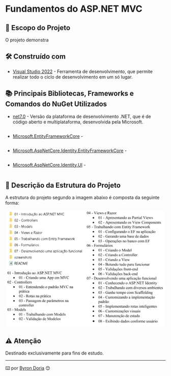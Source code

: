 # Fundamentos do ASP.NET MVC

## 📝️ Escopo do Projeto

<p align="justify">
O projeto demonstra 
</p>

## 🛠️ Construído com

* [Visual Studio 2022](https://learn.microsoft.com/pt-br/visualstudio/windows/?view=vs-2022) - Ferramenta de desenvolvimento, que permite realizar todo o ciclo de desenvolvimento em um só lugar.
  
## 📚 Principais Bibliotecas, Frameworks e Comandos do NuGet Utilizados

* [net7.0]() - Versão da plataforma de desenvolvimento .NET, que é de código aberto e multiplataforma, desenvolvida pela Microsoft.

```

```

* [Microsoft.EntityFrameworkCore]() - 

```

```

* [Microsoft.AspNetCore.Identity.EntityFrameworkCore]() - 

```

```

* [Microsoft.AspNetCore.Identity.UI]() - 

```

```

## 🚧 Descrição da Estrutura do Projeto

A estrutura do projeto segundo a imagem abaixo é composta da seguinte forma:

![EstruturaDoProjeto](screenshots/estrutura.png)

## ⚠️ Atenção

Destinado exclusivamente para fins de estudo.

---
⌨️ por [Byron Doria](https://gist.github.com/lohhans) 😊
